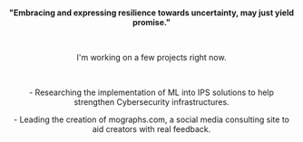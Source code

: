 <div align="center">
  <br>
  <p><strong>"Embracing and expressing resilience towards uncertainty, may just yield promise."</strong></p>
</div>

<br>

<div align="center">
  <p>I'm working on a few projects right now.</p>
  <br>
  <p>- Researching the implementation of ML into IPS solutions to help strengthen Cybersecurity infrastructures.</p>
  <p>- Leading the creation of mographs.com, a social media consulting site to aid creators with real feedback.</p>
</div>

